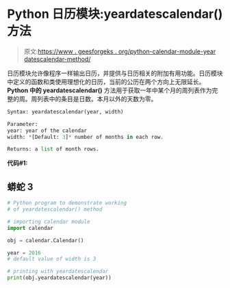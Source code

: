 # Python 日历模块:yeardatescalendar()方法

> 原文:[https://www . geesforgeks . org/python-calendar-module-year datescalendar-method/](https://www.geeksforgeeks.org/python-calendar-module-yeardatescalendar-method/)

日历模块允许像程序一样输出日历，并提供与日历相关的附加有用功能。日历模块中定义的函数和类使用理想化的日历，当前的公历在两个方向上无限延长。
**Python 中的 yeardatescalendar()** 方法用于获取一年中某个月的周列表作为完整的周。周列表中的条目是日数。本月以外的天数为零。

```py
Syntax: yeardatescalendar(year, width)

Parameter: 
year: year of the calendar
width: *[Default: 3]* number of months in each row. 

Returns: a list of month rows.
```

**代码#1:**

## 蟒蛇 3

```py
# Python program to demonstrate working
# of yeardatescalendar() method

# importing calendar module
import calendar

obj = calendar.Calendar()

year = 2016
# default value of width is 3

# printing with yeardatescalendar
print(obj.yeardatescalendar(year))
```